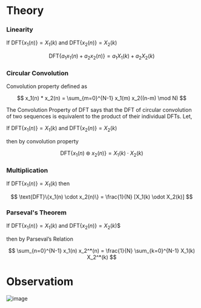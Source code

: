 # Theory
### Linearity

If $\text{DFT}\{x_1(n)\} = X_1(k)$ and $\text{DFT}\{x_2(n)\} = X_2(k)$

$$
\text{DFT}\{a_1 x_1(n) + a_2 x_2(n)\} = a_1 X_1(k) + a_2 X_2(k)
$$

### Circular Convolution
Convolution property defined as

$$
x_1(n) * x_2(n) = \sum_{m=0}^{N-1} x_1(m) x_2((n-m) \mod N)
$$

The Convolution Property of DFT says that the DFT of circular convolution of two sequences is equivalent to the product of their individual DFTs. Let,

If $\text{DFT}\{x_1(n)\} = X_1(k)$ and $\text{DFT}\{x_2(n)\} = X_2(k)$

then by convolution property

$$
\text{DFT}\{x_1(n) \circledast x_2(n)\} = X_1(k) \cdot X_2(k)
$$

### Multiplication
If $\text{DFT}\{x_1(n)\} = X_1(k)$ then

$$
\text{DFT}\{x_1(n) \cdot x_2(n)\} = \frac{1}{N} [X_1(k) \odot X_2(k)]
$$

### Parseval's Theorem
If $\text{DFT}\{x_1(n)\} = X_1(k)$ and $\text{DFT}\{x_2(n)\} = X_2(k)$$

then by Parseval’s Relation

$$
\sum_{n=0}^{N-1} x_1(n) x_2^*(n) = \frac{1}{N} \sum_{k=0}^{N-1} X_1(k) X_2^*(k)
$$

# Observatiom

![image](https://github.com/user-attachments/assets/713cdd2c-d393-4e11-bd96-5836321dd1be)

